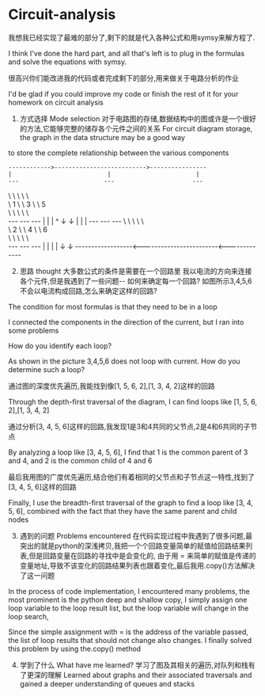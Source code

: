 # Circuit-analysis
我想我已经实现了最难的部分了,剩下的就是代入各种公式和用symsy来解方程了.

I think I've done the hard part, and all that's left is to plug in the formulas and solve the equations with symsy.

很高兴你们能改进我的代码或者完成剩下的部分,用来做关于电路分析的作业

I'd be glad if you could improve my code or finish the rest of it for your homework on circuit analysis

1. 方式选择 Mode selection
对于电路图的存储,数据结构中的图或许是一个很好的方法,它能够完整的储存各个元件之间的关系
For circuit diagram storage, the graph in the data structure may be a good way 

to store the complete relationship between the various components

    ------------>-------------------------->----------------
    |                           |                        |
    ---                        ---                      ---
   \   \                      \   \                    \   \
   \ 1 \                      \ 3 \                    \ 5 \
   \   \                      \   \                    \   \
    ---                        ---                      ---
    |                           |                        |
    ^                           ↓                        ↓
    |                           |                        | 
    ---                        ---                       ---
   \   \                      \   \                     \   \
   \ 2 \                      \ 4 \                     \ 6 \
   \   \                      \   \                     \   \
    ---                        ---                       ---
    |                           |                        |
    |                           ↓                        ↓
   ------------------<------------------------<-------------
   
2. 思路 thought
大多数公式的条件是需要在一个回路里
我以电流的方向来连接各个元件,但是我遇到了一些问题-- 
如何来确定每一个回路?
如图所示3,4,5,6不会以电流构成回路,怎么来确定这样的回路?

The condition for most formulas is that they need to be in a loop

I connected the components in the direction of the current, but I ran into some problems

How do you identify each loop?

As shown in the picture 3,4,5,6 does not loop with current. How do you determine such a loop?

通过图的深度优先遍历,我能找到像[1, 5, 6, 2],[1, 3, 4, 2]这样的回路

Through the depth-first traversal of the diagram, I can find loops like [1, 5, 6, 2],[1, 3, 4, 2]

通过分析[3, 4, 5, 6]这样的回路,我发现1是3和4共同的父节点,2是4和6共同的子节点

By analyzing a loop like [3, 4, 5, 6], I find that 1 is the common parent of 3 and 4, and 2 is the common child of 4 and 6

最后我用图的广度优先遍历,结合他们有着相同的父节点和子节点这一特性,找到了[3, 4, 5, 6]这样的回路

Finally, I use the breadth-first traversal of the graph to find a loop like [3, 4, 5, 6], combined with the fact that they have the same parent and child nodes


3. 遇到的问题 Problems encountered
在代码实现过程中我遇到了很多问题,最突出的就是python的深浅拷贝,我把一个个回路变量简单的赋值给回路结果列表,但是回路变量在回路的寻找中是会变化的,
由于用 = 来简单的赋值是传递的变量地址,导致不该变化的回路结果列表也跟着变化,最后我用.copy()方法解决了这一问题

In the process of code implementation, I encountered many problems, the most prominent is the python deep and shallow copy, I simply assign one loop variable to the loop result list, but the loop variable will change in the loop search,

Since the simple assignment with = is the address of the variable passed, the list of loop results that should not change also changes. I finally solved this problem by using the.copy() method

4. 学到了什么 What have me learned?
学习了图及其相关的遍历,对队列和栈有了更深的理解
Learned about graphs and their associated traversals and gained a deeper understanding of queues and stacks

